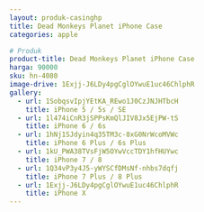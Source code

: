 ```yaml
---
layout: produk-casinghp
title: Dead Monkeys Planet iPhone Case
categories: apple

# Produk
product-title: Dead Monkeys Planet iPhone Case
harga: 90000
sku: hn-4080
image-drive: 1Exjj-J6LDy4pgCglOYwuE1uc46ChlphR
gallery:
  - url: 1SobqsvIpjYEtKA_REwo1J0CzJNJHTbcH
    title: iPhone 5 / 5s / SE
  - url: 1l474iCnR3jSPPsKmQlJIV8Jx5EjPW-tS
    title: iPhone 6 / 6s
  - url: 1hNj1SJdyin4q35TM3c-8xG0NrWcoMVWc
    title: iPhone 6 Plus / 6s Plus
  - url: 1kU_PWA38TVsFjW5OYwVccTDY1hfHUYwc
    title: iPhone 7 / 8
  - url: 1Q34vP3y4J5-yWYSCfDMsNf-nhbs7dqfj
    title: iPhone 7 Plus / 8 Plus
  - url: 1Exjj-J6LDy4pgCglOYwuE1uc46ChlphR
    title: iPhone X
---
```

